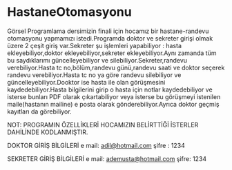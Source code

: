# HastaneOtomasyonu
Görsel Programlama dersimizin finali için hocamız bir hastane-randevu otomasyonu yapmamızı istedi.Programda doktor ve sekreter girişi olmak üzere 2 çeşit giriş var.Sekreter şu işlemleri yapabiliyor : hasta ekleyebiliyor,doktor ekleyebiliyor,sekreter ekleyebiliyor.Aynı zamanda tüm bu saydıklarımı güncelleyebiliyor ve silebiliyor.Sekreter,randevu verebiliyor.Hasta tc no,bölüm,randevu günü,randevu saati ve doktor seçerek randevu verebiliyor.Hasta tc no ya göre randevu silebiliyor ve güncelleyebiliyor.Dooktor ise hasta ile olan görüşmesini kaydedebiliyor.Hasta bilgilerini girip o hasta için notlar kaydedebiliyor ve isterse bunları PDF olarak çıkartabiliyor veya isterse bu görüşmeyi istenilen maile(hastanın mailine) e posta olarak gönderebiliyor.Ayrıca doktor geçmiş kayıtları da görebiliyor.

NOT: PROGRAMIN ÖZELLİKLERİ HOCAMIZIN BELİRTTİĞİ İSTERLER DAHİLİNDE KODLANMIŞTIR.

DOKTOR GİRİŞ BİLGİLERİ
e mail: adil@hotmail.com
şifre : 1234

SEKRETER GİRİŞ BİLGİLERİ
e mail: ademusta@hotmail.com
şifre: 1234
